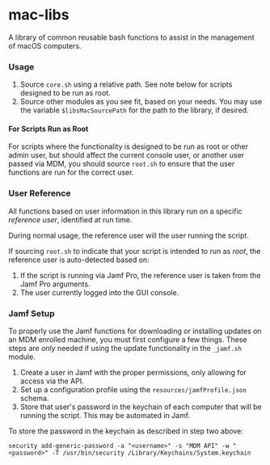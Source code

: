 # mac-libs
A library of common reusable bash functions to assist in the management of macOS computers.

### Usage

1. Source `core.sh` using a relative path.  See note below for scripts designed to be run as root.
2. Source other modules as you see fit, based on your needs.  You may use the variable `$libsMacSourcePath` for the path to the library, if desired.

#### For Scripts Run as Root

For scripts where the functionality is designed to be run as root or other admin user, but should affect the current console user, or another user passed via MDM, you should source `root.sh` to ensure that the user functions are run for the correct user.

### User Reference

All functions based on user information in this library run on a specific _reference user_, identified at run time.

During normal usage, the reference user will the user running the script.

If sourcing `root.sh` to indicate that your script is intended to run as _root_, the reference user is auto-detected based on:

1. If the script is running via Jamf Pro, the reference user is taken from the Jamf Pro arguments.
2. The user currently logged into the GUI console.

### Jamf Setup

To properly use the Jamf functions for downloading or installing updates on an MDM enrolled machine, you must first configure a few things.  These steps are _only_ needed if using the update functionality in the `_jamf.sh` module.

1. Create a user in Jamf with the proper permissions, only allowing for access via the API.
2. Set up a configuration profile using the `resources/jamfProfile.json` schema.
3. Store that user's password in the keychain of each computer that will be running the script.  This may be automated in Jamf.

To store the password in the keychain as described in step two above:

`security add-generic-password -a "<username>" -s "MDM API" -w "<password>" -T /usr/bin/security /Library/Keychains/System.keychain`
  